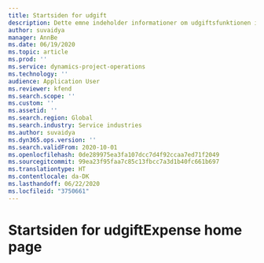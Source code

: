 ```yaml
---
title: Startsiden for udgift
description: Dette emne indeholder informationer om udgiftsfunktionen i projektoperationer.
author: suvaidya
manager: AnnBe
ms.date: 06/19/2020
ms.topic: article
ms.prod: ''
ms.service: dynamics-project-operations
ms.technology: ''
audience: Application User
ms.reviewer: kfend
ms.search.scope: ''
ms.custom: ''
ms.assetid: ''
ms.search.region: Global
ms.search.industry: Service industries
ms.author: suvaidya
ms.dyn365.ops.version: ''
ms.search.validFrom: 2020-10-01
ms.openlocfilehash: 0de289975ea3fa107dcc7d4f92ccaa7ed71f2049
ms.sourcegitcommit: 99ea23f95faa7c85c13fbcc7a3d1b40fc661b697
ms.translationtype: HT
ms.contentlocale: da-DK
ms.lasthandoff: 06/22/2020
ms.locfileid: "3750661"
---
```

# <a name="expense-home-page"></a><span data-ttu-id="5de92-103">Startsiden for udgift</span><span class="sxs-lookup"><span data-stu-id="5de92-103">Expense home page</span></span>

